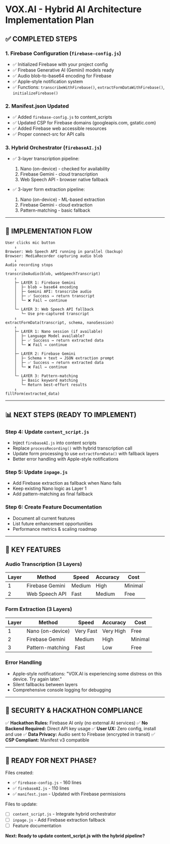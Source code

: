 # VOX.AI - Hybrid AI Architecture Implementation Plan

## ✅ COMPLETED STEPS

### 1. Firebase Configuration (`firebase-config.js`)
- ✅ Initialized Firebase with your project config
- ✅ Firebase Generative AI (Gemini) models ready
- ✅ Audio blob-to-base64 encoding for Firebase
- ✅ Apple-style notification system
- ✅ Functions: `transcribeWithFirebase()`, `extractFormDataWithFirebase()`, `initializeFirebase()`

### 2. Manifest.json Updated
- ✅ Added `firebase-config.js` to content_scripts
- ✅ Updated CSP for Firebase domains (googleapis.com, gstatic.com)
- ✅ Added Firebase web accessible resources
- ✅ Proper connect-src for API calls

### 3. Hybrid Orchestrator (`firebaseAI.js`)
- ✅ 3-layer transcription pipeline:
  1. Nano (on-device) - checked for availability
  2. Firebase Gemini - cloud transcription
  3. Web Speech API - browser native fallback

- ✅ 3-layer form extraction pipeline:
  1. Nano (on-device) - ML-based extraction
  2. Firebase Gemini - cloud extraction
  3. Pattern-matching - basic fallback

---

## 🔄 IMPLEMENTATION FLOW

```
User clicks mic button
    ↓
Browser: Web Speech API running in parallel (backup)
Browser: MediaRecorder capturing audio blob
    ↓
Audio recording stops
    ↓
transcribeAudio(blob, webSpeechTranscript)
    ↓
    ├─ LAYER 1: Firebase Gemini
    │  ├─ blob → base64 encoding
    │  ├─ Gemini API: transcribe audio
    │  ├─ ✅ Success → return transcript
    │  └─ ❌ Fail → continue
    │
    └─ LAYER 3: Web Speech API fallback
       └─ Use pre-captured transcript
    ↓
extractFormData(transcript, schema, nanoSession)
    ↓
    ├─ LAYER 1: Nano session (if available)
    │  ├─ Language Model available?
    │  ├─ ✅ Success → return extracted data
    │  └─ ❌ Fail → continue
    │
    ├─ LAYER 2: Firebase Gemini
    │  ├─ Schema + text → JSON extraction prompt
    │  ├─ ✅ Success → return extracted data
    │  └─ ❌ Fail → continue
    │
    └─ LAYER 3: Pattern-matching
       ├─ Basic keyword matching
       └─ Return best-effort results
    ↓
fillForm(extracted_data)
```

---

## 📊 NEXT STEPS (READY TO IMPLEMENT)

### Step 4: Update `content_script.js`
- Inject `firebaseAI.js` into content scripts
- Replace `processRecording()` with hybrid transcription call
- Update form processing to use `extractFormData()` with fallback layers
- Better error handling with Apple-style notifications

### Step 5: Update `inpage.js`
- Add Firebase extraction as fallback when Nano fails
- Keep existing Nano logic as Layer 1
- Add pattern-matching as final fallback

### Step 6: Create Feature Documentation
- Document all current features
- List future enhancement opportunities
- Performance metrics & scaling roadmap

---

## 🎯 KEY FEATURES

### Audio Transcription (3 Layers)
| Layer | Method | Speed | Accuracy | Cost |
|-------|--------|-------|----------|------|
| 1 | Firebase Gemini | Medium | High | Minimal |
| 2 | Web Speech API | Fast | Medium | Free |

### Form Extraction (3 Layers)
| Layer | Method | Speed | Accuracy | Cost |
|-------|--------|-------|----------|------|
| 1 | Nano (on-device) | Very Fast | Very High | Free |
| 2 | Firebase Gemini | Medium | High | Minimal |
| 3 | Pattern-matching | Fast | Low | Free |

### Error Handling
- Apple-style notifications: "VOX.AI is experiencing some distress on this device. Try again later."
- Silent fallbacks between layers
- Comprehensive console logging for debugging

---

## 🔐 SECURITY & HACKATHON COMPLIANCE

✅ **Hackathon Rules:** Firebase AI only (no external AI services)
✅ **No Backend Required:** Direct API key usage
✅ **User UX:** Zero config, install and use
✅ **Data Privacy:** Audio sent to Firebase (encrypted in transit)
✅ **CSP Compliant:** Manifest v3 compatible

---

## 🚀 READY FOR NEXT PHASE?

Files created:
- ✅ `firebase-config.js` - 160 lines
- ✅ `firebaseAI.js` - 110 lines  
- ✅ `manifest.json` - Updated with Firebase permissions

Files to update:
- [ ] `content_script.js` - Integrate hybrid orchestrator
- [ ] `inpage.js` - Add Firebase extraction fallback
- [ ] Feature documentation

**Next: Ready to update content_script.js with the hybrid pipeline?**
